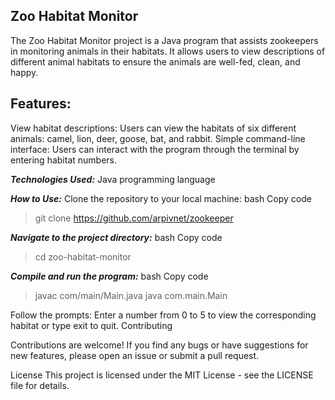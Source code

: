 ## Zoo Habitat Monitor
The Zoo Habitat Monitor project is a Java program that assists zookeepers in monitoring animals in their habitats. It allows users to view descriptions of different animal habitats to ensure the animals are well-fed, clean, and happy.

## Features:
View habitat descriptions: Users can view the habitats of six different animals: camel, lion, deer, goose, bat, and rabbit.
Simple command-line interface: Users can interact with the program through the terminal by entering habitat numbers.

***Technologies Used:***
Java programming language

***How to Use:***
Clone the repository to your local machine:
bash
Copy code
> git clone https://github.com/arpivnet/zookeeper


***Navigate to the project directory:***
bash
Copy code
>cd zoo-habitat-monitor

***Compile and run the program:***
bash
Copy code
>javac com/main/Main.java
>java com.main.Main
>
Follow the prompts: Enter a number from 0 to 5 to view the corresponding habitat or type exit to quit.
Contributing

Contributions are welcome! If you find any bugs or have suggestions for new features, please open an issue or submit a pull request.

License
This project is licensed under the MIT License - see the LICENSE file for details.
